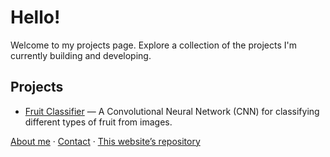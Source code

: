 # Hello!
Welcome to my projects page. Explore a collection of the projects I'm currently building and developing.

## Projects
- [Fruit Classifier](projects/CNN-Fruit-Classifier.md) — A Convolutional Neural Network (CNN) for classifying different types of fruit from images.

[About me](/about.md) · [Contact](mailto:juanmcolmena@gmail.com) · [This website’s repository](https://github.com/JMColmenaL21/JMColmenaL21.github.io)


